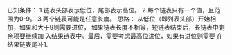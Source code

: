 已知条件：
	1.链表头部表示低位，尾部表示高位。
	2.每个链表只有一个值，且范围为0-9。
	3.两个链表可能是任意长度。
思路：
	从低位（即列表头部）开始相加，如果和大于9则需要进位，
如果链表长度不相等，短链表结束后，长链表中剩余项要继续加
入结果链表中。最后，需要考虑最高位进位，如果有进位则需要
在结果链表尾补1.
